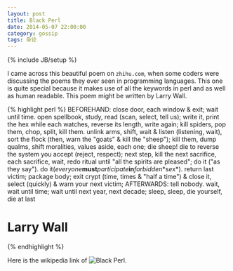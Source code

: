 ```yaml
---
layout: post
title: Black Perl
date: 2014-05-07 22:00:00
category: gossip
tags: 杂论
---
```

{% include JB/setup %}

I came across this beautiful poem on `zhihu.com`, when some coders were discussing the poems they ever seen in programming languages. This one is quite special because it makes use of all the keywords in perl and as well as human readable. This poem might be written by Larry Wall.

{% highlight perl %}
BEFOREHAND: close door, each window & exit; wait until time.
    open spellbook, study, read (scan, select, tell us);
write it, print the hex while each watches,
    reverse its length, write again;
    kill spiders, pop them, chop, split, kill them.
        unlink arms, shift, wait & listen (listening, wait),
sort the flock (then, warn the "goats" & kill the "sheep");
    kill them, dump qualms, shift moralities,
    values aside, each one;
        die sheep! die to reverse the system
        you accept (reject, respect);
next step,
    kill the next sacrifice, each sacrifice,
    wait, redo ritual until "all the spirits are pleased";
    do it ("as they say").
do it(*everyone***must***participate***in***forbidden**s*e*x*).
return last victim; package body;
    exit crypt (time, times & "half a time") & close it,
    select (quickly) & warn your next victim;
AFTERWARDS: tell nobody.
    wait, wait until time;
    wait until next year, next decade;
        sleep, sleep, die yourself,
        die at last
# Larry Wall
{% endhighlight %}

Here is the wikipedia link of ![Black Perl](http://en.wikipedia.org/wiki/Black_Perl).
